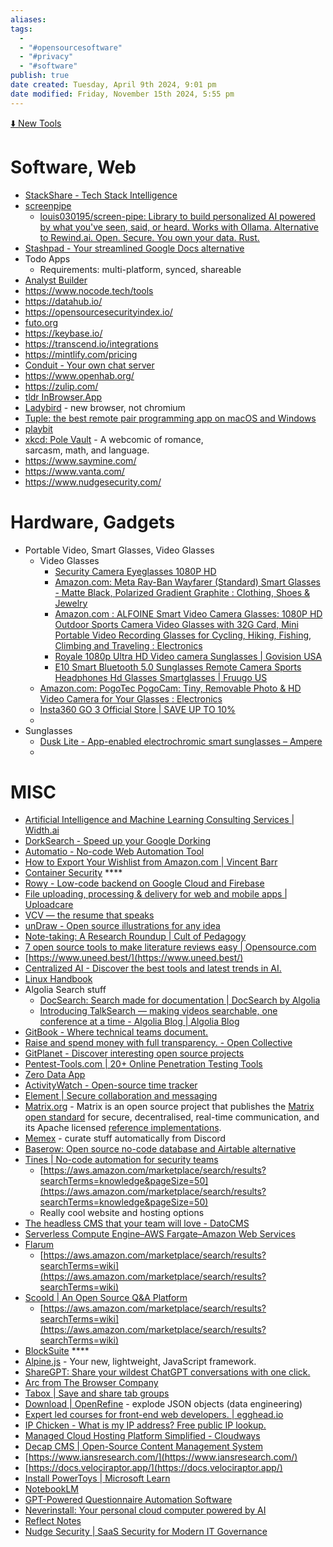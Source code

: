```yaml
---
aliases: 
tags:
  - 
  - "#opensourcesoftware"
  - "#privacy"
  - "#software"
publish: true
date created: Tuesday, April 9th 2024, 9:01 pm
date modified: Friday, November 15th 2024, 5:55 pm
---
```


[⬇️ New Tools](../../⬇%20INBOX,%20DROPZONE/⬇️%20New%20Tools.md)

# Software, Web

- [StackShare - Tech Stack Intelligence](https://stackshare.io/)
- [screenpipe](https://screenpi.pe/)
	- [louis030195/screen-pipe: Library to build personalized AI powered by what you've seen, said, or heard. Works with Ollama. Alternative to Rewind.ai. Open. Secure. You own your data. Rust.](https://github.com/louis030195/screen-pipe)
- [Stashpad - Your streamlined Google Docs alternative](https://www.stashpad.com/)
- Todo Apps
	- Requirements: multi-platform, synced, shareable
- [Analyst Builder](https://www.analystbuilder.com/)
- https://www.nocode.tech/tools
- https://datahub.io/
- https://opensourcesecurityindex.io/
- [futo.org](https://futo.org/)
- https://keybase.io/
- https://transcend.io/integrations
- https://mintlify.com/pricing
- [Conduit - Your own chat server](https://conduit.rs/)
- https://www.openhab.org/
- https://zulip.com/
- [tldr InBrowser.App](https://tldr.inbrowser.app/)
- [Ladybird](https://ladybird.org/) - new browser, not chromium
- [Tuple: the best remote pair programming app on macOS and Windows](https://tuple.app/)
- [playbit](https://playb.it/)
- [xkcd: Pole Vault](https://xkcd.com/) - A webcomic of romance,  
sarcasm, math, and language.
- https://www.saymine.com/
- https://www.vanta.com/
- https://www.nudgesecurity.com/

# Hardware, Gadgets

- Portable Video, Smart Glasses, Video Glasses
	- Video Glasses
		- [Security Camera Eyeglasses 1080P HD](https://knowyournanny.com/security-camera-eyeglasses-1080p-hd/?sku=KYN-SG-DVR&gad_source=1)
		- [Amazon.com: Meta Ray-Ban Wayfarer (Standard) Smart Glasses - Matte Black, Polarized Gradient Graphite : Clothing, Shoes & Jewelry](https://www.amazon.com/dp/B0CGXYVQ1P) 
		- [Amazon.com : ALFOINE Smart Video Camera Glasses: 1080P HD Outdoor Sports Camera Video Glasses with 32G Card, Mini Portable Video Recording Glasses for Cycling, Hiking, Fishing, Climbing and Traveling : Electronics](https://www.amazon.com/ALFOINE-Smart-Video-Camera-Glasses/dp/B0CXST2RKQ/)
		- [Royale 1080p Ultra HD Video camera Sunglasses | Govision USA](https://www.govisionusa.com/product/royale-hd-video-camera-sunglasses/?attribute_pa_royale-colors=warm-grey)
		- [E10 Smart Bluetooth 5.0 Sunglasses Remote Camera Sports Headphones Hd Glasses Smartglasses | Fruugo US](https://www.fruugo.us/e10-smart-bluetooth-50-sunglasses-remote-camera-sports-headphones-hd-glasses-smartglasses/p-128991136-271113317?language=en) 
	- [Amazon.com: PogoTec PogoCam: Tiny, Removable Photo & HD Video Camera for Your Glasses : Electronics](https://www.amazon.com/PogoTec-CAM-07202905001-PogoCam/dp/B072MPXRZ9/)
	- [Insta360 GO 3 Official Store | SAVE UP TO 10%](https://store.insta360.com/product/go-3?i_source=website&i_medium=product_page_button&i_campaign=go-3)
	- 
- Sunglasses
	- [Dusk Lite - App-enabled electrochromic smart sunglasses – Ampere](https://ampere.shop/products/dusk-lite-outdoor-adjustable-tint-electrochromic-smart-sunglasses?variant=39862620553350)
	- 

# MISC

- [Artificial Intelligence and Machine Learning Consulting Services | Width.ai](https://www.width.ai/)
- [DorkSearch - Speed up your Google Dorking](https://dorksearch.com/)
- [Automatio - No-code Web Automation Tool](https://automatio.co/#chromeExt)
- [How to Export Your Wishlist from Amazon.com | Vincent Barr](https://vincentbarr.com/export-amazon-wishlist-excel/)
- [Container Security](https://cdn2.hubspot.net/hubfs/1665891/Assets/Container%20Security%20by%20Liz%20Rice%20-%20OReilly%20Apr%202020.pdf) ****
- [Rowy - Low-code backend on Google Cloud and Firebase](https://www.rowy.io/)
- [File uploading, processing & delivery for web and mobile apps | Uploadcare](https://uploadcare.com/)
- [VCV — the resume that speaks](https://www.vcv.me/)
- [unDraw - Open source illustrations for any idea](https://undraw.co/)
- [Note-taking: A Research Roundup | Cult of Pedagogy](https://www.cultofpedagogy.com/note-taking/)
- [7 open source tools to make literature reviews easy | Opensource.com](https://opensource.com/article/18/6/open-source-literature-review-tools)
- [https://www.uneed.best/](https://www.uneed.best/)
- [Centralized AI - Discover the best tools and latest trends in AI.](https://centralized.ai/)
- [Linux Handbook](https://linuxhandbook.com/)
- Algolia Search stuff
    - [DocSearch: Search made for documentation | DocSearch by Algolia](https://docsearch.algolia.com/)
    - [Introducing TalkSearch — making videos searchable, one conference at a time - Algolia Blog | Algolia Blog](https://www.algolia.com/blog/product/talksearch-conference-video-search/)
- [GitBook - Where technical teams document.](https://www.gitbook.com/)
- [Raise and spend money with full transparency. - Open Collective](https://opencollective.com/)
- [GitPlanet - Discover interesting open source projects](https://gitplanet.com/)
- [Pentest-Tools.com | 20+ Online Penetration Testing Tools](https://pentest-tools.com/)
- [Zero Data App](https://0data.app/)
- [ActivityWatch - Open-source time tracker](https://activitywatch.net/)
- [Element | Secure collaboration and messaging](https://element.io/)
- [Matrix.org](https://matrix.org/) - Matrix is an open source project that publishes the [Matrix open standard](https://matrix.org/docs/spec) for secure, decentralised, real-time communication, and its Apache licensed [reference implementations](https://github.com/matrix-org).
- [Memex](https://memex.garden/) - curate stuff automatically from Discord
- [Baserow: Open source no-code database and Airtable alternative](https://baserow.io/)
- [Tines | No-code automation for security teams](https://www.tines.com/)
    - [https://aws.amazon.com/marketplace/search/results?searchTerms=knowledge&pageSize=50](https://aws.amazon.com/marketplace/search/results?searchTerms=knowledge&pageSize=50)
    - Really cool website and hosting options
- [The headless CMS that your team will love - DatoCMS](https://www.datocms.com/)
- [Serverless Compute Engine–AWS Fargate–Amazon Web Services](https://aws.amazon.com/fargate/)
- [Flarum](https://flarum.org/)
    - [https://aws.amazon.com/marketplace/search/results?searchTerms=wiki](https://aws.amazon.com/marketplace/search/results?searchTerms=wiki)
- [Scoold | An Open Source Q&A Platform](https://scoold.com/)
    - [https://aws.amazon.com/marketplace/search/results?searchTerms=wiki](https://aws.amazon.com/marketplace/search/results?searchTerms=wiki)
- [BlockSuite](https://block-suite.com/) ****
- [Alpine.js](https://alpinejs.dev/) - Your new, lightweight, JavaScript framework.
- [ShareGPT: Share your wildest ChatGPT conversations with one click.](https://sharegpt.com/)
- [Arc from The Browser Company](https://arc.net/)
- [Tabox | Save and share tab groups](https://www.tabox.co/)
- [Download | OpenRefine](https://openrefine.org/download) - explode JSON objects (data engineering)
- [Expert led courses for front-end web developers. | egghead.io](https://egghead.io/)
- [IP Chicken - What is my IP address? Free public IP lookup.](https://ipchicken.com/)
- [Managed Cloud Hosting Platform Simplified - Cloudways](https://www.cloudways.com/en/)
- [Decap CMS | Open-Source Content Management System](https://decapcms.org/)
- [https://www.iansresearch.com/](https://www.iansresearch.com/)
- [https://docs.velociraptor.app/](https://docs.velociraptor.app/)
- [Install PowerToys | Microsoft Learn](https://learn.microsoft.com/en-us/windows/powertoys/install)
- [NotebookLM](https://notebooklm.google/)
- [GPT-Powered Questionnaire Automation Software](https://www.conveyor.com/security-questionnaire-automation-software)
- [Neverinstall: Your personal cloud computer powered by AI](https://neverinstall.com/)
- [Reflect Notes](https://reflect.app/home)
- [Nudge Security | SaaS Security for Modern IT Governance](https://www.nudgesecurity.com/)